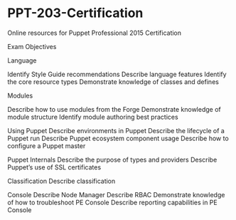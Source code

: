 # PPT-203-Certification
Online resources for Puppet Professional 2015 Certification

Exam Objectives

Language

Identify Style Guide recommendations
Describe language features
Identify the core resource types
Demonstrate knowledge of classes and defines

Modules

Describe how to use modules from the Forge
Demonstrate knowledge of module structure
Identify module authoring best practices

Using Puppet
Describe environments in Puppet
Describe the lifecycle of a Puppet run
Describe Puppet ecosystem component usage
Describe how to configure a Puppet master

Puppet Internals
Describe the purpose of types and providers
Describe Puppet’s use of SSL certificates

Classification
Describe classification

Console
Describe Node Manager
Describe RBAC
Demonstrate knowledge of how to troubleshoot PE Console
Describe reporting capabilities in PE Console
